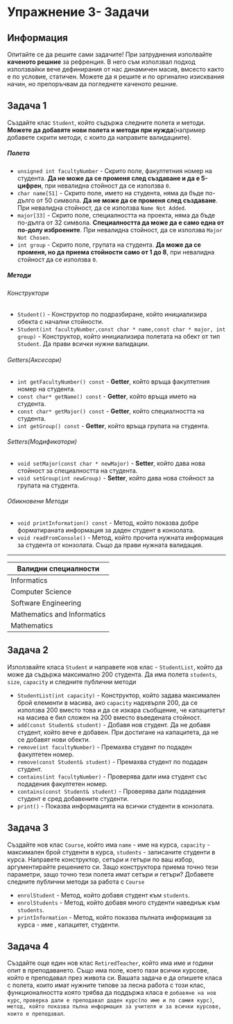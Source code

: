 # Упражнение 3- Задачи

## Информация
Опитайте се да решите сами задачите! При затруднения изполвайте **каченото решние**
за рефренция. В него съм използвал подход използвайки вече дефинирания от нас 
динамичен масив, вмсесто както е по условие, статичен. Можете да я решите и по оргинално изисквания начин, но препоръчвам да погледнете каченото решние.

## Задача 1
Създайте клас `Student`, който съдържа следните полета и методи. **Можете да добавяте нови полета и методи при нужда**(например добавете скрити методи, с които да направите валидациите).
##### Полета

 * `unsigned int facultyNumber` - Скрито поле, факултетния номер на студента. **Да не може да се променя след създаване и да е 5-цифрен**, при невалидна стойност да се използва `0`. 
 * `char name[51]` - Скрито поле, името на студента, няма да бъде по-дълго от 50 символа. **Да не може да се променя след създаване**. При невалидна стойност, да се използва `Name Not Added`.
 * `major[33]` - Скрито поле, специалността на проекта, няма да бъде по-дълга от 32 символа. **Специалността да може да е само една от по-долу изброените**. При невалидна стойност, да се използва `Major Not Chosen`.
 * `int group` - Скрито поле, групата на студента. **Да може да се променя, но да приема стойности само от 1 до 8**, при невалидна стойност да се използва `0`.

##### Методи

###### Конструктори
 * `Student()` - Конструктор по подразбиране, който инициализира обекта с начални стойности.
 * `Student(int facultyNumber,const char * name,const char * major, int group)` - Конструктор, който инициализира полетата на обект от тип `Student`. Да прави всички нужни валидации.
 
###### Getters(Аксесори)

 * `int getFacultyNumber() const` - **Getter**, който връща факултетния номер на студента.
 * `const char* getName() const` - **Getter**, който връща името на студента.
 * `const char* getMajor() const` - **Getter**, който специалността на студента.
 * `int getGroup() const` - **Getter**, който връща групата на студента.

###### Setters(Модификатори)

 * `void setMajor(const char * newMajor)` - **Setter**, който дава нова стойност за специалността на студента.
 * `void setGroup(int newGroup)` - **Setter**, който дава нова стойност за групата на студента.

###### Обикновени Методи

 * `void printInformation() const` - Метод, който показва добре форматираната информация за даден студент в конзолата.
 * `void readFromConsole()` - Метод, който прочита нужната информация за студента от конзолата. Също да прави нужната валидация.


---
|Валидни специалности|
|---|
|Informatics|
|Computer Science|
|Software Engineering|
|Mathematics and Informatics|
|Mathematics|

## Задача 2
Използвайте класа `Student` и направете нов клас - `StudentList`, който да може да съдържа максимално 200 студента. Да има полета `students`, `size`, `capacity` и следните публични методи
 * `StudentList(int capacity)` - Конструктор, който задава максимален брой елементи в масива, ако `capacity` надхвърля 200, да се използва 200 вместо това и да се изкара съобщение, че капацитетът на масива е бил сложен на 200 вместо въведената стойност.
 * `add(const Student& student)` - Добавя нов студент. Да не добавя студент, който вече е добавен. При достигане на капацитета, да не се добавят нови обекти.
 * `remove(int facultyNumber)` - Премахва студент по подаден факултетен номер.
 * `remove(const Student& student)` - Премахва студент по подаден студент. 
 * `contains(int facultyNumber)` - Проверява дали има студент със подадения факултетен номер.
 * `contains(const Student& student)` - Проверява дали подадения студент е сред добавените студенти.
 * `print()` - Показва информацията на всички студенти в конзолата.
 
## Задача 3
Създайте нов клас `Course`, който има `name` - име на курса, `capacity` - максимален брой студенти в курса, `students` - записаните студенти в курса. Направете конструктор, сетъри и гетъри по ваш избор, аргументирайте решението си. Защо конструктора приема точно тези параметри, защо точно тези полета имат сетъри и гетъри?
Добавете следните публични методи за работа с `Course`
* `enrolStudent` - Метод, който добавя студент към `students`.
* `enrolStudents` - Метод, който добавя много студенти наведнъж към `students`.
* `printInformation` - Метод, който показва пълната информация за курса - име , капацитет, студенти.

## Задача 4
Създайте още един нов клас `RetiredTeacher`, който има име и години опит в преподаването. Също има поле, което пази всички курсове, който е преподавал през живота си. Вашата задача е да опишете класа с полета, които имат нужните типове за лесна работа с този клас, функционалността която трябва да поддържа класа е `добавяне на нов курс`, `проверка дали е преподавал даден курс(по име и по самия курс)`, `метод, който показва пълна информация за учителя и за всички курсове, които е преподавал`. 
